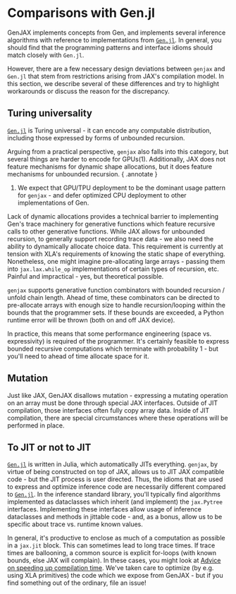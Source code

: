 # Comparisons with Gen.jl

GenJAX implements concepts from Gen, and implements several inference algorithms with reference to implementations from [`Gen.jl`][gen.jl]. In general, you should find that the programming patterns and interface idioms should match closely with `Gen.jl`.

However, there are a few necessary design deviations between `genjax` and `Gen.jl` that stem from restrictions arising from JAX's compilation model. In this section, we describe several of these differences and try to highlight workarounds or discuss the reason for the discrepancy.

## Turing universality

[`Gen.jl`][gen.jl] is Turing universal - it can encode any computable distribution, including those
expressed by forms of unbounded recursion.

Arguing from a practical perspective, `genjax` also falls into this category, but several things are harder to encode for GPUs(1). Additionally, JAX does not feature mechanisms for dynamic shape allocations, but it does feature mechanisms for unbounded recursion.
{ .annotate }

1. We expect that GPU/TPU deployment to be the dominant usage pattern for `genjax` - and defer optimized CPU deployment to other implementations of Gen.

Lack of dynamic allocations provides a technical barrier to implementing Gen's trace machinery for generative functions which feature recursive calls to other generative functions. While JAX allows for unbounded recursion, to generally support recording trace data - we also need the ability to dynamically allocate choice data. This requirement is currently at tension with XLA's requirements of knowing the static shape of everything. Nonetheless, one might imagine pre-allocating large arrays - passing them into `jax.lax.while_op` implementations of certain types of recursion, etc. Painful and impractical - yes, but theoretical possible.

`genjax` supports generative function combinators with bounded recursion / unfold chain length.
Ahead of time, these combinators can be directed to pre-allocate arrays with enough size to handle recursion/looping
within the bounds that the programmer sets. If these bounds are exceeded, a Python runtime error will be thrown (both on
and off JAX device).

In practice, this means that some performance engineering (space vs. expressivity) is required of the programmer. It's certainly feasible to express bounded recursive computations which terminate with probability 1 - but you'll need to ahead of time allocate space for it.

## Mutation

Just like JAX, GenJAX disallows mutation - expressing a mutating operation on an array must be done through special JAX interfaces. Outside of JIT compilation, those interfaces often fully copy array data. Inside of JIT compilation, there are special circumstances where these operations will be performed in place.

## To JIT or not to JIT

[`Gen.jl`][gen.jl] is written in Julia, which automatically JITs everything. `genjax`, by virtue of being constructed on top of JAX, allows us to JIT JAX compatible code - but the JIT process is user directed. Thus, the idioms that are used to express and optimize inference code are necessarily different compared to [`Gen.jl`][gen.jl]. In the inference standard library, you'll typically find algorithms implemented as dataclasses which inherit (and implement) the `jax.Pytree` interfaces. Implementing these interfaces allow usage of inference dataclasses and methods in jittable code - and, as a bonus, allow us to be specific about trace vs. runtime known values.

In general, it's productive to enclose as much of a computation as possible in a `jax.jit` block. This can sometimes lead to long trace times. If trace times are ballooning, a common source is explicit for-loops (with known bounds, else JAX will complain). In these cases, you might look at [Advice on speeding up compilation time][jax speeding up compilation]. We've taken care to optimize (by e.g. using XLA primitives) the code which we expose from GenJAX - but if you find something out of the ordinary, file an issue!

[gen.jl]: https://github.com/probcomp/Gen.jl
[jax speeding up compilation]: https://github.com/google/jax/discussions/3732
